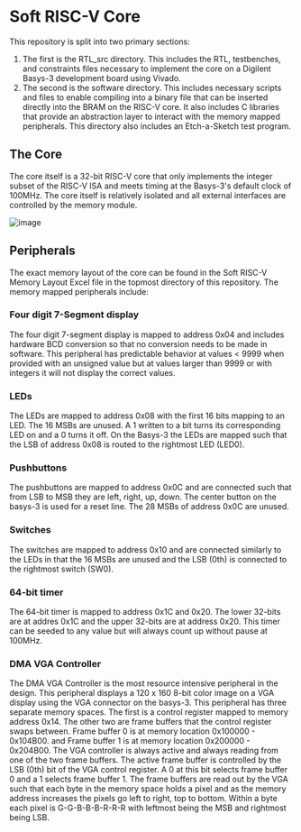 # Soft RISC-V Core
This repository is split into two primary sections:
1. The first is the RTL_src directory. This includes the RTL, testbenches, and constraints files necessary
   to implement the core on a Digilent Basys-3 development board using Vivado.
2. The second is the software directory. This includes necessary scripts and files to enable compiling
   into a binary file that can be inserted directly into the BRAM on the RISC-V core.
   It also includes C libraries that provide an abstraction layer to interact with the memory mapped peripherals.
   This directory also includes an Etch-a-Sketch test program.

## The Core
The core itself is a 32-bit RISC-V core that only implements the integer subset of the RISC-V ISA and meets timing
at the Basys-3's default clock of 100MHz. The core itself is relatively isolated and all external interfaces are controlled
by the memory module.

![image](https://github.com/user-attachments/assets/d0d37983-6ef3-487a-b91c-56f56cb06a38)

## Peripherals
The exact memory layout of the core can be found in the Soft RISC-V Memory Layout Excel file in the topmost 
directory of this repository. The memory mapped peripherals include:
### Four digit 7-Segment display
  The four digit 7-segment display is mapped to address 0x04 and includes hardware BCD conversion
  so that no conversion needs to be made in software. This peripheral has predictable behavior
  at values < 9999 when provided with an unsigned value but at values larger than 9999 or with 
  integers it will not display the correct values.
### LEDs
  The LEDs are mapped to address 0x08 with the first 16 bits mapping to an LED. The 16 MSBs
  are unused. A 1 written to a bit turns its corresponding LED on and a 0 turns it off.
  On the Basys-3 the LEDs are mapped such that the LSB of address 0x08 is routed to the 
  rightmost LED (LED0).
### Pushbuttons
  The pushbuttons are mapped to address 0x0C and are connected such that from LSB to MSB
  they are left, right, up, down. The center button on the basys-3 is used for a reset line. 
  The 28 MSBs of address 0x0C are unused.
### Switches
  The switches are mapped to address 0x10 and are connected similarly to the LEDs in that
  the 16 MSBs are unused and the LSB (0th) is connected to the rightmost switch (SW0).
### 64-bit timer
  The 64-bit timer is mapped to address 0x1C and 0x20. The lower 32-bits are at addres 0x1C
  and the upper 32-bits are at address 0x20. This timer can be seeded to any value but will 
  always count up without pause at 100MHz. 
### DMA VGA Controller
  The DMA VGA Controller is the most resource intensive peripheral in the design. This peripheral
  displays a 120 x 160 8-bit color image on a VGA display using the VGA connector on the basys-3.
  This peripheral has three separate memory spaces. The first is a control register mapped to memory 
  address 0x14. The other two are frame buffers that the control register swaps between. Frame buffer 0 
  is at memory location 0x100000 - 0x104B00. and Frame buffer 1 is at memory location 0x200000 - 0x204B00.
  The VGA controller is always active and always reading from one of the two frame buffers. The active
  frame buffer is controlled by the LSB (0th) bit of the VGA control register. A 0 at this bit
  selects frame buffer 0 and a 1 selects frame buffer 1. The frame buffers are read out by the VGA
  such that each byte in the memory space holds a pixel and as the memory address increases the pixels
  go left to right, top to bottom. Within a byte each pixel is G-G-B-B-B-R-R-R with leftmost being
  the MSB and rightmost being LSB. 

   

